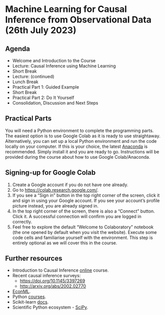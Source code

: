 # Machine Learning for Causal Inference from Observational Data (26th July 2023)

## Agenda
- Welcome and Introduction to the Course
- Lecture: Causal Inference using Machine Learning
- Short Break
- Lecture: (continued)
- Lunch Break
- Practical Part 1: Guided Example
- Short Break
- Practical Part 2: Do It Yourself
- Consolidation, Discussion and Next Steps

## Practical Parts
You will need a Python environment to complete the programming parts. The easiest option is to use Google Colab as it is ready to use straightaway. Alternatively, you can set up a local Python environment and run the code locally on your computer. If this is your choice, the latest [Anaconda](https://www.anaconda.com/download) is recommended. Simply install it and you are ready to go. Instructions will be provided during the course about how to use Google Colab/Anaconda.

## Signing-up for Google Colab
1. Create a Google account if you do not have one already.
2. Go to https://colab.research.google.com/.
3. If you see a “Sign in” button in the top right corner of the screen, click it and sign in using your Google account. If you see your account’s profile picture instead, you are already signed in.
4. In the top right corner of the screen, there is also a “Connect” button. Click it. A successful connection will confirm you are logged in correctly.
5. Feel free to explore the default “Welcome to Colaboratory” notebook (the one opened by default when you visit the website). Execute some code cells and familiarise yourself with the environment. This step is entirely optional as we will cover this in the course.

## Further resources
- Introduction to Causal Inference [online](https://www.bradyneal.com/causal-inference-course) course.
- Recent causal inference surveys:
	- https://doi.org/10.1145/3397269
	- http://arxiv.org/abs/2002.02770
- [EconML](https://econml.azurewebsites.net/index.html).
- Python [courses](https://docs.python-guide.org/intro/learning/).
- Scikit-learn [docs](https://scikit-learn.org/stable/).
- Scientific Python ecosystem - [SciPy](https://www.scipy.org/).

